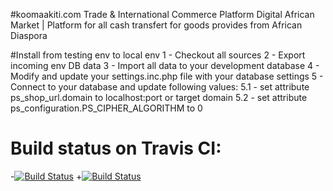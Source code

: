 #koomaakiti.com
Trade &amp; International Commerce Platform
Digital African Market | Platform for all cash transfert for goods provides from African Diaspora

#Install from testing env to local env
1 - Checkout all sources
2 - Export incoming env DB data
3 - Import all data to your development database
4 - Modify and update your settings.inc.php file with your database settings
5 - Connect to your database and update following values:
    5.1 - set attribute ps_shop_url.domain to localhost:port or target domain
    5.2 - set attribute ps_configuration.PS_CIPHER_ALGORITHM to 0
#  Build status on Travis CI:
  
 -[![Build Status](https://travis-ci.org/tantchontampo/koomaakiti.com.svg?branch=master)](https://travis-ci.org/tantchontampo/koomaakiti.com.svg?branch=master)
 +[![Build Status](https://travis-ci.org/tantchontampo/koomaakiti.com.svg?branch=master)](https://travis-ci.org/tantchontampo/koomaakiti.com.svg?branch=master)
